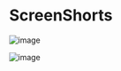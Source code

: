 # ScreenShorts

![image](https://github.com/user-attachments/assets/3facf687-9ac4-4f06-878f-1c3e5e97fce7)

![image](https://github.com/user-attachments/assets/bd4c7537-bc1e-49c6-a32c-297a8787d846)

